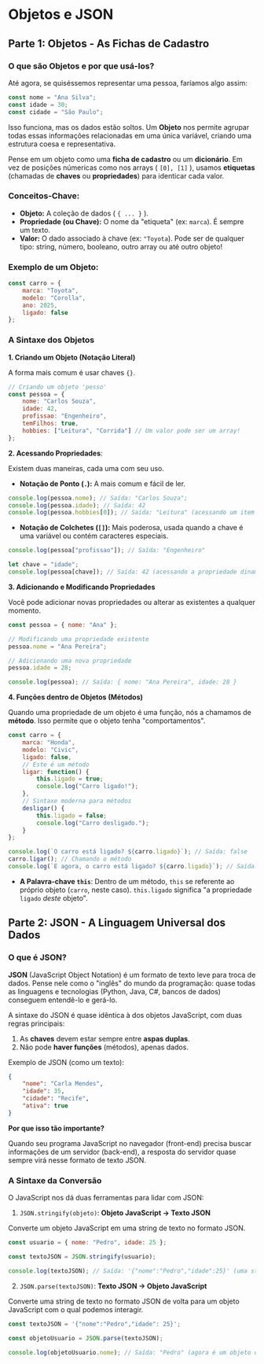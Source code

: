 # Objetos e JSON

## Parte 1: Objetos - As Fichas de Cadastro

### O que são Objetos e por que usá-los?

Até agora, se quiséssemos representar uma pessoa, faríamos algo assim:

```js
const nome = "Ana Silva";
const idade = 30;
const cidade = "São Paulo";
```

Isso funciona, mas os dados estão soltos. Um **Objeto** nos permite agrupar todas essas informações relacionadas em uma única variável, criando uma estrutura coesa e representativa.

Pense em um objeto como uma **ficha de cadastro** ou um **dicionário**. Em vez de posições númericas como nos arrays ( ```[0], [1]``` ), usamos **etiquetas** (chamadas de **chaves** ou **propriedades**) para identicar cada valor.

### Conceitos-Chave:

* **Objeto:** A coleção de dados ( ```{ ... }``` ).
* **Propriedade (ou Chave):** O nome da "etiqueta" (ex: ```marca```). É sempre um texto.
* **Valor:** O dado associado à chave (ex: ```"Toyota```). Pode ser de qualquer tipo: string, número, booleano, outro array ou até outro objeto!

### Exemplo de um Objeto:

```js
const carro = {
    marca: "Toyota",
    modelo: "Corolla",
    ano: 2025,
    ligado: false
};
```

### A Sintaxe dos Objetos

**1. Criando um Objeto (Notação Literal)**

A forma mais comum é usar chaves ```{}```.

```js
// Criando um objeto 'pesso'
const pessoa = {
    nome: "Carlos Souza",
    idade: 42,
    profissao: "Engenheiro",
    temFilhos: true,
    hobbies: ["Leitura", "Corrida"] // Um valor pode ser um array!
};
```
**2. Acessando Propriedades**:

Existem duas maneiras, cada uma com seu uso.

* **Notação de Ponto (```.```):** A mais comum e fácil de ler.

```js
console.log(pessoa.nome); // Saída: "Carlos Souza";
console.log(pessoa.idade); // Saída: 42
console.log(pessoa.hobbies[0]); // Saída: "Leitura" (acessando um item do array dentro do objeto)
```

* **Notação de Colchetes (```[]```):** Mais poderosa, usada quando a chave é uma variável ou contém caracteres especiais.

```js
console.log(pessoa["profissao"]); // Saída: "Engenheiro"

let chave = "idade";
console.log(pessoa[chave]); // Saída: 42 (acessando a propriedade dinamicamente).
```

**3. Adicionando e Modificando Propriedades**

Você pode adicionar novas propriedades ou alterar as existentes a qualquer momento.

```js
const pessoa = { nome: "Ana" };

// Modificando uma propriedade existente
pessoa.nome = "Ana Pereira";

// Adicionando uma nova propriedade
pessoa.idade = 28;

console.log(pessoa); // Saída: { nome: "Ana Pereira", idade: 28 }
```

**4. Funções dentro de Objetos (Métodos)**

Quando uma propriedade de um objeto é uma função, nós a chamamos de **método**. Isso permite que o objeto tenha "comportamentos".

```js
const carro = {
    marca: "Honda",
    modelo: "Civic",
    ligado: false,
    // Este é um método
    ligar: function() {
        this.ligado = true;
        console.log("Carro ligado!");
    },
    // Sintaxe moderna para métodos
    desligar() {
        this.ligado = false;
        console.log("Carro desligado.");
    }
};

console.log(`O carro está ligado? ${carro.ligado}`); // Saída: false
carro.ligar(); // Chamando o método
console.log(`E agora, o carro está ligado? ${carro.ligado}`); // Saída: true
```

* **A Palavra-chave ```this```**: Dentro de um método, ```this``` se referente ao próprio objeto (```carro```, neste caso). ```this.ligado``` significa "a propriedade ```ligado``` *deste* objeto".

## Parte 2: JSON - A Linguagem Universal dos Dados

### O que é JSON?

**JSON** (JavaScript Object Notation) é um formato de texto leve para troca de dados. Pense nele como o "inglês" do mundo da programação: quase todas as linguagens e tecnologias (Python, Java, C#, bancos de dados) conseguem entendê-lo e gerá-lo.

A sintaxe do JSON é quase idêntica à dos objetos JavaScript, com duas regras principais:

1. As **chaves** devem estar sempre entre **aspas duplas**.
2. Não pode **haver funções** (métodos), apenas dados.

Exemplo de JSON (como um texto):

```JSON
{
    "nome": "Carla Mendes",
    "idade": 35,
    "cidade": "Recife",
    "ativa": true
}
```

**Por que isso tão importante?**

Quando seu programa JavaScript no navegador (front-end) precisa buscar informações de um servidor (back-end), a resposta do servidor quase sempre virá nesse formato de texto JSON.

### A Sintaxe da Conversão

O JavaScript nos dá duas ferramentas para lidar com JSON:

1. ```JSON.stringify(objeto)```: **Objeto JavaScript -> Texto JSON**

Converte um objeto JavaScript em uma string de texto no formato JSON.

```js
const usuario = { nome: "Pedro", idade: 25 };

const textoJSON = JSON.stringify(usuario);

console.log(textoJSON); // Saída: '{"nome":"Pedro","idade":25}' (uma string)
```

2. ```JSON.parse(textoJSON)```: **Texto JSON -> Objeto JavaScript**

Converte uma string de texto no formato JSON de volta para um objeto JavaScript com o qual podemos interagir.

```js
const textoJSON = '{"nome":"Pedro","idade": 25}';

const objetoUsuario = JSON.parse(textoJSON);

console.log(objetoUsuario.nome); // Saída: "Pedro" (agora é um objeto de verdade)
```



